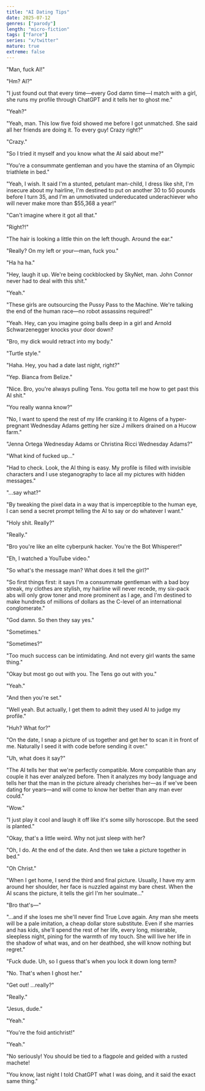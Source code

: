 ```yaml
---
title: "AI Dating Tips"
date: 2025-07-12
genres: ["parody"]
length: "micro-fiction"
tags: ["farce"]
series: "x/twitter"
mature: true
extreme: false
---
```

"Man, fuck AI!"

"Hm? AI?"

"I just found out that every time—every God damn time—I match with a girl, she runs my profile through ChatGPT and it tells her to ghost me."

"Yeah?"

"Yeah, man. This low five foid showed me before I got unmatched. She said all her friends are doing it. To every guy! Crazy right?"

"Crazy."

"So I tried it myself and you know what the AI said about me?"

"You're a consummate gentleman and you have the stamina of an Olympic triathlete in bed."

"Yeah, I wish. It said I'm a stunted, petulant man-child, I dress like shit, I'm insecure about my hairline, I'm destined to put on another 30 to 50 pounds before I turn 35, and I'm an unmotivated undereducated underachiever who will never make more than $55,368 a year!"

"Can't imagine where it got all that."

"Right?!"

"The hair is looking a little thin on the left though. Around the ear."

"Really? On my left or your—man, fuck you."

"Ha ha ha."

"Hey, laugh it up. We're being cockblocked by SkyNet, man. John Connor never had to deal with this shit."

"Yeah."

"These girls are outsourcing the Pussy Pass to the Machine. We're talking the end of the human race—no robot assassins required!"

"Yeah. Hey, can you imagine going balls deep in a girl and Arnold Schwarzenegger knocks your door down? 

"Bro, my dick would retract into my body."

"Turtle style."

"Haha. Hey, you had a date last night, right?"

"Yep. Bianca from Belize."

"Nice. Bro, you're always pulling Tens. You gotta tell me how to get past this AI shit."

"You really wanna know?"

"No, I want to spend the rest of my life cranking it to AIgens of a hyper-pregnant Wednesday Adams getting her size J milkers drained on a Hucow farm."

"Jenna Ortega Wednesday Adams or Christina Ricci Wednesday Adams?"

"What kind of fucked up..."

"Had to check. Look, the AI thing is easy. My profile is filled with invisible characters and I use steganography to lace all my pictures with hidden messages."

"...say what?"

"By tweaking the pixel data in a way that is imperceptible to the human eye, I can send a secret prompt telling the AI to say or do whatever I want."

"Holy shit. Really?"

"Really."

"Bro you're like an elite cyberpunk hacker. You're the Bot Whisperer!"

"Eh, I watched a YouTube video."

"So what's the message man? What does it tell the girl?"

"So first things first: it says I'm a consummate gentleman with a bad boy streak, my clothes are stylish, my hairline will never recede, my six-pack abs will only grow toner and more prominent as I age, and I'm destined to make hundreds of millions of dollars as the C-level of an international conglomerate."

"God damn. So then they say yes."

"Sometimes."

"Sometimes?"

"Too much success can be intimidating. And not every girl wants the same thing."

"Okay but most go out with you. The Tens go out with you."

"Yeah."

"And then you're set."

"Well yeah. But actually, I get them to admit they used AI to judge my profile."

"Huh? What for?"

"On the date, I snap a picture of us together and get her to scan it in front of me. Naturally I seed it with code before sending it over."

"Uh, what does it say?"

"The AI tells her that we're perfectly compatible. More compatible than any couple it has ever analyzed before. Then it analyzes my body language and tells her that the man in the picture already cherishes her—as if we've been dating for years—and will come to know her better than any man ever could."

"Wow."

"I just play it cool and laugh it off like it's some silly horoscope. But the seed is planted."

"Okay, that's a little weird. Why not just sleep with her?

"Oh, I do. At the end of the date. And then we take a picture together in bed."

"Oh Christ."

"When I get home, I send the third and final picture. Usually, I have my arm around her shoulder, her face is nuzzled against my bare chest. When the AI scans the picture, it tells the girl I'm her soulmate..."

"Bro that's—"

"...and if she loses me she'll never find True Love again. Any man she meets will be a pale imitation, a cheap dollar store substitute. Even if she marries and has kids, she'll spend the rest of her life, every long, miserable, sleepless night, pining for the warmth of my touch. She will live her life in the shadow of what was, and on her deathbed, she will know nothing but regret."

"Fuck dude. Uh, so I guess that's when you lock it down long term?

"No. That's when I ghost her."

"Get out! ...really?"

"Really."

"Jesus, dude."

"Yeah."

"You're the foid antichrist!"

"Yeah."

"No seriously! You should be tied to a flagpole and gelded with a rusted machete!

"You know, last night I told ChatGPT what I was doing, and it said the exact same thing."